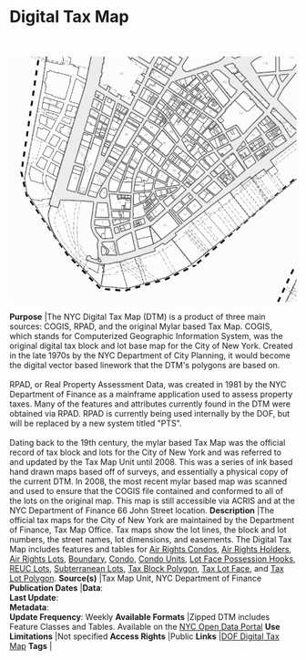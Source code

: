 # Digital Tax Map
 <br><br>![image](https://github.com/CityOfNewYork/nyc-geo-metadata/blob/master/Images/DigitalTaxMap.PNG)


**Purpose** |The NYC Digital Tax Map (DTM) is a product of three main sources: COGIS, RPAD, and the original Mylar based Tax Map.    COGIS, which stands for Computerized Geographic Information System, was the original digital tax block and lot base map for the City of New York. Created in the late 1970s by the NYC Department of City Planning, it would become the digital vector based linework that the DTM's polygons are based on.<br><br>RPAD, or Real Property Assessment Data, was created in 1981 by the NYC Department of Finance as a mainframe application used to assess property taxes.  Many of the features and attributes currently found in the DTM were obtained via RPAD.  RPAD is currently being used internally by the DOF, but will be replaced by a new system titled "PTS".<br><br>Dating back to the 19th century, the mylar based Tax Map was the official record of tax block and lots for the City of New York and was referred to and updated by the Tax Map Unit until 2008.  This was a series of ink based hand drawn maps based off of surveys, and essentially a physical copy of the current DTM.  In 2008, the most recent mylar based map was scanned and used to ensure that the COGIS file contained and conformed to all of the lots on the original map.   This map is still accessible via ACRIS and at the NYC Department of Finance 66 John Street location.
**Description** |The official tax maps for the City of New York are maintained by the Department of Finance, Tax Map Office. Tax maps show the lot lines, the block and lot numbers, the street names, lot dimensions, and easements. The Digital Tax Map includes features and tables for [Air Rights Condos](https://github.com/CityOfNewYork/nyc-geo-metadata/blob/master/Metadata/Metadata_AirRightsCondos.md), [Air Rights Holders](https://github.com/CityOfNewYork/nyc-geo-metadata/blob/master/Metadata/Metadata_AirRightsHolders.md), [Air Rights Lots](https://github.com/CityOfNewYork/nyc-geo-metadata/blob/master/Metadata/Metadata_AirRightsLots.md), [Boundary](https://github.com/CityOfNewYork/nyc-geo-metadata/blob/master/Metadata/Metadata_Boundary.md), [Condo](https://github.com/CityOfNewYork/nyc-geo-metadata/blob/master/Metadata/Metadata_Condo.md), [Condo Units](https://github.com/CityOfNewYork/nyc-geo-metadata/blob/master/Metadata/Metadata_CondoUnits.md), [Lot Face Possession Hooks](https://github.com/CityOfNewYork/nyc-geo-metadata/blob/master/Metadata/Metadata_LotFacePossessionHooks.md), [REUC Lots](https://github.com/CityOfNewYork/nyc-geo-metadata/blob/master/Metadata/Metadata_REUCLots.md), [Subterranean Lots](https://github.com/CityOfNewYork/nyc-geo-metadata/blob/master/Metadata/Metadata_SubterraneanLots.md), [Tax Block Polygon](https://github.com/CityOfNewYork/nyc-geo-metadata/blob/master/Metadata/Metadata_TaxBlockPolygon.md), [Tax Lot Face](https://github.com/CityOfNewYork/nyc-geo-metadata/blob/master/Metadata/Metadata_TaxLotFace.md), and [Tax Lot Polygon](https://github.com/CityOfNewYork/nyc-geo-metadata/blob/master/Metadata/Metadata_TaxLotPolygon.md).
**Source(s)** |Tax Map Unit, NYC Department of Finance
**Publication Dates** |**Data**: <br>**Last Update**: <br>**Metadata**: <br>**Update Frequency**: Weekly
**Available Formats** |Zipped DTM includes Feature Classes and Tables. Available on the [NYC Open Data Portal](https://data.cityofnewyork.us/Housing-Development/Department-of-Finance-Digital-Tax-Map/smk3-tmxj)
**Use Limitations** |Not specified
**Access Rights** |Public
**Links** |[DOF Digital Tax Map](http://gis.nyc.gov/taxmap/map.htm)
**Tags** |

